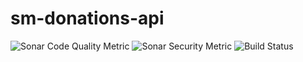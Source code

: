 # sm-donations-api

![Sonar Code Quality Metric](https://sonarcloud.io/api/project_badges/measure?project=sourcemod-donations_sm-donations-api&metric=alert_status)
![Sonar Security Metric](https://sonarcloud.io/api/project_badges/measure?project=sourcemod-donations_sm-donations-api&metric=security_rating)
![Build Status](https://dev.azure.com/sourcemod-donations/sourcemod-donations/_apis/build/status/API%20PHP%20CodeSniffer?branchName=master)
